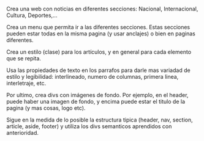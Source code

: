 Crea una web con noticias en diferentes secciones: Nacional, Internacional, Cultura, Deportes,...


Crea un menu que permita ir a las diferentes secciones. Estas secciones pueden estar todas en la misma pagina (y usar anclajes) o bien en paginas diferentes.


Crea un estilo (clase) para los artículos, y en general para cada elemento que se repita.


Usa las propiedades de texto en los parrafos para darle mas variadad de estilo y legibilidad: interlineado, numero de columnas, primera linea, interletraje, etc.


Por ultimo, crea divs con imágenes de fondo. Por ejemplo, en el header, puede haber una imagen de fondo, y encima puede estar el titulo de la pagina
(y mas cosas, logo etc).


Sigue en la medida de lo posible la estructura tipica (header, nav, section, article, aside, footer) y utiliza los divs semanticos aprendidos con anterioridad.
